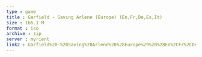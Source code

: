 ```yaml
---
type : game
title : Garfield - Saving Arlene (Europe) (En,Fr,De,Es,It)
size : 166.1 M
format : iso
archive : zip
server : myrient
link2 : Garfield%20-%20Saving%20Arlene%20%28Europe%29%20%28En%2CFr%2CDe%2CEs%2CIt%29
---
```

